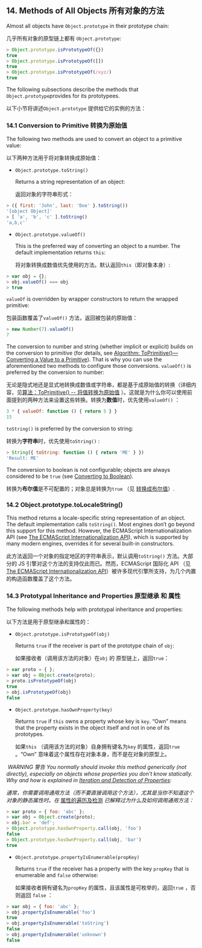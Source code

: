 ## 14. Methods of All Objects 所有对象的方法

Almost all objects have `Object.prototype` in their prototype chain:

几乎所有对象的原型链上都有 `Object.prototype`:


```javascript
> Object.prototype.isPrototypeOf({})
true
> Object.prototype.isPrototypeOf([])
true
> Object.prototype.isPrototypeOf(/xyz/)
true
```

The following subsections describe the methods that `Object.prototype`provides for its prototypees.

以下小节将讲述`Object.prototype` 提供给它的实例的方法：

### 14.1 Conversion to Primitive 转换为原始值

The following two methods are used to convert an object to a primitive value:

以下两种方法用于将对象转换成原始值：

- `Object.prototype.toString()`

  Returns a string representation of an object:

  返回对象的字符串形式：
```javascript
> ({ first: 'John', last: 'Doe' }.toString())
'[object Object]'
> [ 'a', 'b', 'c' ].toString()
'a,b,c'`
```

- `Object.prototype.valueOf()`

  This is the preferred way of converting an object to a number. The default implementation returns `this`:

  将对象转换成数值优先使用的方法。默认返回`this`（即对象本身）:
```javascript
> var obj = {};
> obj.valueOf() === obj
> true
```

  `valueOf` is overridden by wrapper constructors to return the wrapped primitive:

包装函数覆盖了`valueOf()` 方法，返回被包装的原始值：

```javascript
> new Number(7).valueOf()
7
```
The conversion to number and string (whether implicit or explicit) builds on the conversion to primitive (for details, see [Algorithm: ToPrimitive()—Converting a Value to a Primitive](http://speakingjs.com/es5/ch08.html#toprimitive)). That is why you can use the aforementioned two methods to configure those conversions. `valueOf()` is preferred by the conversion to number:

无论是隐式地还是显式地转换成数值或字符串，都是基于成原始值的转换（详细内容，见[算法：ToPrimitive() -- 将值转换为原始值](http://speakingjs.com/es5/ch08.html#toprimitive) ）。这就是为什么你可以使用前面提到的两种方法来设置这些转换。转换为**数值**时，优先使用`valueOf()` ：

```javascript
3 * { valueOf: function () { return 5 } }
15
```

`toString()` is preferred by the conversion to string:

转换为**字符串**时，优先使用`toString()` :

```javascript
> String({ toString: function () { return 'ME' } })
'Result: ME'
```

The conversion to boolean is not configurable; objects are always considered to be `true` (see [Converting to Boolean](http://speakingjs.com/es5/ch10.html#toboolean)).

转换为**布尔值**是不可配置的；对象总是转换为`true` （见 [转换成布尔值](http://speakingjs.com/es5/ch10.html#toboolean)）.

### 14.2 Object.prototype.toLocaleString()

This method returns a locale-specific string representation of an object. The default implementation calls `toString()`. Most engines don’t go beyond this support for this method. However, the ECMAScript Internationalization API (see [The ECMAScript Internationalization API](http://speakingjs.com/es5/ch30.html#i18n_api)), which is supported by many modern engines, overrides it for several built-in constructors.

此方法返回一个对象的指定地区的字符串表示，默认调用`toString()` 方法。大部分的 JS 引擎对这个方法的支持仅此而已。然而，ECMAScript 国际化 API （见 [The ECMAScript Internationalization API](http://speakingjs.com/es5/ch30.html#i18n_api)）被许多现代引擎所支持，为几个内置的构造函数覆盖了这个方法。

### 14.3 Prototypal Inheritance and Properties 原型继承 和 属性

The following methods help with prototypal inheritance and properties:

以下方法是用于原型继承和属性的：

- `Object.prototype.isPrototypeOf(obj)`

  Returns `true` if the receiver is part of the prototype chain of `obj`:

  如果接收者（调用该方法的对象）在`obj` 的 原型链上，返回`true`：
```javascript
> var proto = { };
> var obj = Object.create(proto);
> proto.isPrototypeOf(obj)
true
> obj.isPrototypeOf(obj)
false
```

- `Object.prototype.hasOwnProperty(key)`

  Returns `true` if `this` owns a property whose key is `key`. “Own” means that the property exists in the object itself and not in one of its prototypes.

  如果`this`  （调用该方法的对象）自身拥有键名为`key` 的属性，返回`true` 。“Own” 意味着这个属性存在对象本身，而不是在对象的原型上。

​                                                 *WARNING*  *警告*
*You normally should invoke this method generically (not directly), especially on objects whose properties you don’t know statically. Why and how is explained in [Iteration and Detection of Properties](http://speakingjs.com/es5/ch17.html#iterate_and_detect_properties):*

*通常，你需要调用通用方法（而不要直接调用这个方法），尤其是当你不知道这个对象的静态属性时。在* [属性的遍历及检测](http://speakingjs.com/es5/ch17.html#iterate_and_detect_properties) *已解释过为什么及如何调用通用方法：*

```javascript
> var proto = { foo: 'abc' };
> var obj = Object.create(proto);
> obj.bar = 'def';
> Object.prototype.hasOwnProperty.call(obj, 'foo')
false
> Object.prototype.hasOwnProperty.call(obj, 'bar')
true
```
- `Object.prototype.propertyIsEnumerable(propKey)`

  Returns `true` if the receiver has a property with the key `propKey` that is enumerable and `false` otherwise:

  如果接收者拥有键名为`propKey` 的属性，且该属性是可枚举的，返回`true` ，否则返回 `false` ：

```javascript
> var obj = { foo: 'abc' };
> obj.propertyIsEnumerable('foo')
true
> obj.propertyIsEnumerable('toString')
false
> obj.propertyIsEnumerable('unknown')
false
```
